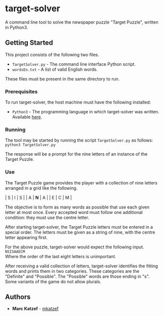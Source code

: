 # target-solver

A command line tool to solve the newspaper puzzle "Target Puzzle", written in Python3.

## Getting Started

This project consists of the following two files.
* `TargetSolver.py` - The command line interface Python script.
* `wordsEn.txt` - A list of valid English words.

These files must be present in the same directory to run.

### Prerequisites

To run target-solver, the host machine must have the following installed:
* `Python3` - The programming language in which target-solver was written. Available [here](https://www.python.org/).

### Running

The tool may be started by running the script `TargetSolver.py` as follows:
`python3 TargetSolver.py` 

The response will be a prompt for the nine letters of an instance of the Target Puzzle.

### Use

The Target Puzzle game provides the player with a collection of nine letters arranged in a grid like the following.

| S | I | S |
| A | **N** | A |
| E | C | M |

The objective is to form as many words as possible that use each given letter at most once. Every accepted word must follow one additional condition: they must use the centre letter.

After starting target-solver, the Target Puzzle letters must be entered in a special order. The letters must be given as a string of nine, with the centre letter appearing first.

For the above puzzle, target-solver would expect the following input.  
`NSISAAECM`  
Where the order of the last eight letters is unimportant.

After receiving a valid collection of letters, target-solver identifies the fitting words and prints them in two categories. These categories are the "Definite" and "Possible". The "Possible" words are those ending in "s". Some variants of the game do not allow plurals.

## Authors

* **Marc Katzef** - [mkatzef](https://github.com/mkatzef)
